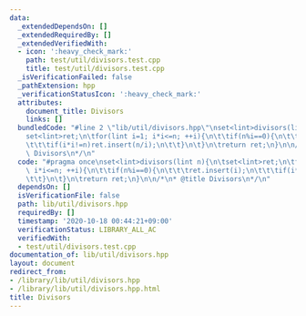 ```yaml
---
data:
  _extendedDependsOn: []
  _extendedRequiredBy: []
  _extendedVerifiedWith:
  - icon: ':heavy_check_mark:'
    path: test/util/divisors.test.cpp
    title: test/util/divisors.test.cpp
  _isVerificationFailed: false
  _pathExtension: hpp
  _verificationStatusIcon: ':heavy_check_mark:'
  attributes:
    document_title: Divisors
    links: []
  bundledCode: "#line 2 \"lib/util/divisors.hpp\"\nset<lint>divisors(lint n){\n\t\
    set<lint>ret;\n\tfor(lint i=1; i*i<=n; ++i){\n\t\tif(n%i==0){\n\t\t\tret.insert(i);\n\
    \t\t\tif(i*i!=n)ret.insert(n/i);\n\t\t}\n\t}\n\treturn ret;\n}\n\n/*\n* @title\
    \ Divisors\n*/\n"
  code: "#pragma once\nset<lint>divisors(lint n){\n\tset<lint>ret;\n\tfor(lint i=1;\
    \ i*i<=n; ++i){\n\t\tif(n%i==0){\n\t\t\tret.insert(i);\n\t\t\tif(i*i!=n)ret.insert(n/i);\n\
    \t\t}\n\t}\n\treturn ret;\n}\n\n/*\n* @title Divisors\n*/\n"
  dependsOn: []
  isVerificationFile: false
  path: lib/util/divisors.hpp
  requiredBy: []
  timestamp: '2020-10-18 00:44:21+09:00'
  verificationStatus: LIBRARY_ALL_AC
  verifiedWith:
  - test/util/divisors.test.cpp
documentation_of: lib/util/divisors.hpp
layout: document
redirect_from:
- /library/lib/util/divisors.hpp
- /library/lib/util/divisors.hpp.html
title: Divisors
---
```

